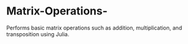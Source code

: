 # Matrix-Operations-
Performs basic matrix operations such as addition, multiplication, and transposition using Julia.
